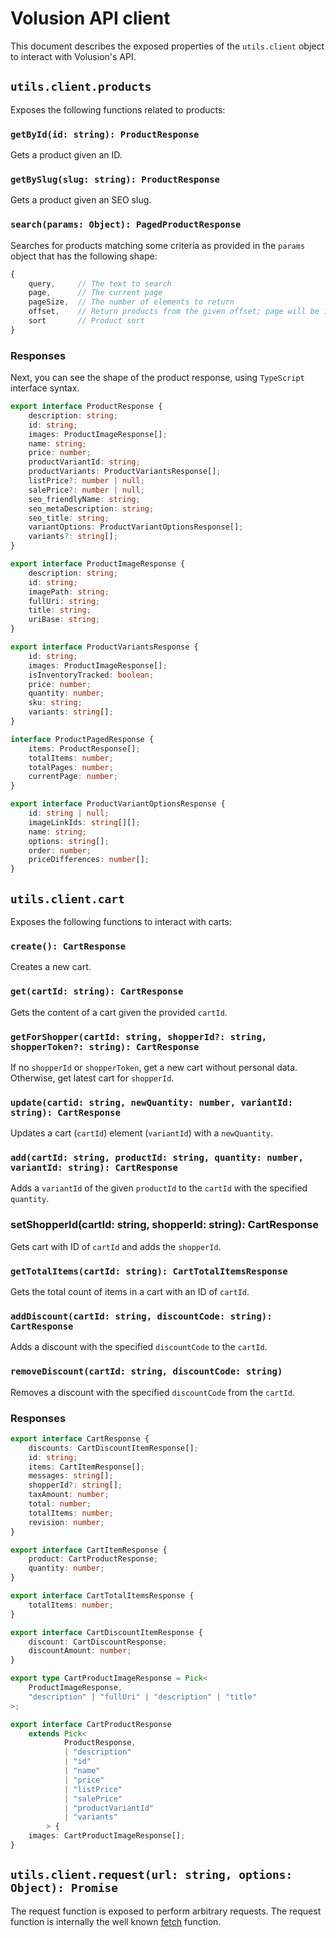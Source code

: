 # Volusion API client

This document describes the exposed properties of the `utils.client` object to interact
with Volusion's API.


## `utils.client.products`

Exposes the following functions related to products:

### `getById(id: string): ProductResponse`

Gets a product given an ID.

### `getBySlug(slug: string): ProductResponse`

Gets a product given an SEO slug.

### `search(params: Object): PagedProductResponse`

Searches for products matching some criteria as provided in the `params` object 
that has the following shape:

```js
{
    query,     // The text to search
    page,      // The current page
    pageSize,  // The number of elements to return
    offset,    // Return products from the given offset; page will be ingored
    sort       // Product sort
}
```

### Responses

Next, you can see the shape of the product response, using `TypeScript` interface
syntax.

```ts
export interface ProductResponse {
    description: string;
    id: string;
    images: ProductImageResponse[];
    name: string;
    price: number;
    productVariantId: string;
    productVariants: ProductVariantsResponse[];
    listPrice?: number | null;
    salePrice?: number | null;
    seo_friendlyName: string;
    seo_metaDescription: string;
    seo_title: string;
    variantOptions: ProductVariantOptionsResponse[];
    variants?: string[];
}

export interface ProductImageResponse {
    description: string;
    id: string;
    imagePath: string;
    fullUri: string;
    title: string;
    uriBase: string;
}

export interface ProductVariantsResponse {
    id: string;
    images: ProductImageResponse[];
    isInventoryTracked: boolean;
    price: number;
    quantity: number;
    sku: string;
    variants: string[];
}

interface ProductPagedResponse {
    items: ProductResponse[];
    totalItems: number;
    totalPages: number;
    currentPage: number;
}

export interface ProductVariantOptionsResponse {
    id: string | null;
    imageLinkIds: string[][];
    name: string;
    options: string[];
    order: number;
    priceDifferences: number[];
}
```


## `utils.client.cart`

Exposes the following functions to interact with carts:

### `create(): CartResponse`

Creates a new cart.

### `get(cartId: string): CartResponse`

Gets the content of a cart given the provided `cartId`.

### `getForShopper(cartId: string, shopperId?: string, shopperToken?: string): CartResponse`

If no `shopperId` or `shopperToken`, get a new cart without personal data. Otherwise, get latest cart for `shopperId`.

### `update(cartid: string, newQuantity: number, variantId: string): CartResponse`

Updates a cart (`cartId`) element (`variantId`) with a `newQuantity`.

### `add(cartId: string, productId: string, quantity: number, variantId: string): CartResponse`

Adds a `variantId` of the given `productId` to the `cartId` with the specified `quantity`.

### setShopperId(cartId: string, shopperId: string): CartResponse

Gets cart with ID of `cartId` and adds the `shopperId`.

### `getTotalItems(cartId: string): CartTotalItemsResponse`

Gets the total count of items in a cart with an ID of `cartId`.

### `addDiscount(cartId: string, discountCode: string): CartResponse`

Adds a discount with the specified `discountCode` to the `cartId`.

### `removeDiscount(cartId: string, discountCode: string)`

Removes a discount with the specified `discountCode` from the `cartId`.

### Responses

```ts
export interface CartResponse {
    discounts: CartDiscountItemResponse[];
    id: string;
    items: CartItemResponse[];
    messages: string[];
    shopperId?: string[];
    taxAmount: number;
    total: number;
    totalItems: number;
    revision: number;
}

export interface CartItemResponse {
    product: CartProductResponse;
    quantity: number;
}

export interface CartTotalItemsResponse {
    totalItems: number;
}

export interface CartDiscountItemResponse {
    discount: CartDiscountResponse;
    discountAmount: number;
}

export type CartProductImageResponse = Pick<
    ProductImageResponse,
    "description" | "fullUri" | "description" | "title"
>;

export interface CartProductResponse
    extends Pick<
            ProductResponse,
            | "description"
            | "id"
            | "name"
            | "price"
            | "listPrice"
            | "salePrice"
            | "productVariantId"
            | "variants"
        > {
    images: CartProductImageResponse[];
}
```

## `utils.client.request(url: string, options: Object): Promise`

The request function is exposed to perform arbitrary requests. The request function is internally the
well known [fetch][fetch] function.


[fetch]: https://developer.mozilla.org/en-US/docs/Web/API/Fetch_API/Using_Fetch 
